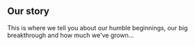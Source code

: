 ## Our story

This is where we tell you about our humble beginnings, our big breakthrough and how much we've grown...
